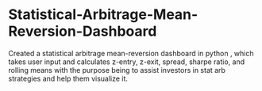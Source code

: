 # Statistical-Arbitrage-Mean-Reversion-Dashboard
Created a statistical arbitrage mean-reversion dashboard in python , which takes user input and calculates z-entry, z-exit, spread, sharpe ratio, and rolling means with the purpose being to assist investors in stat arb strategies and help them visualize it.
